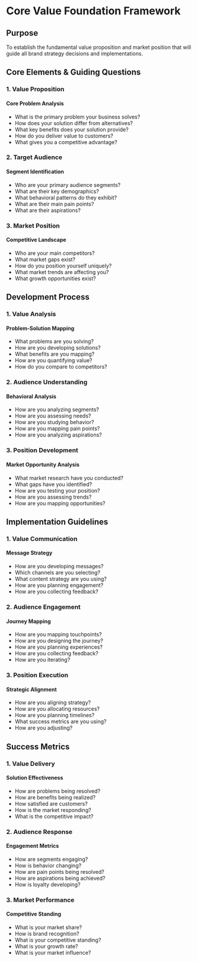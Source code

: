 # Core Value Foundation Framework

## Purpose

To establish the fundamental value proposition and market position that will guide all brand strategy decisions and implementations.

## Core Elements & Guiding Questions

### 1. Value Proposition

#### Core Problem Analysis

- What is the primary problem your business solves?
- How does your solution differ from alternatives?
- What key benefits does your solution provide?
- How do you deliver value to customers?
- What gives you a competitive advantage?

### 2. Target Audience

#### Segment Identification

- Who are your primary audience segments?
- What are their key demographics?
- What behavioral patterns do they exhibit?
- What are their main pain points?
- What are their aspirations?

### 3. Market Position

#### Competitive Landscape

- Who are your main competitors?
- What market gaps exist?
- How do you position yourself uniquely?
- What market trends are affecting you?
- What growth opportunities exist?

## Development Process

### 1. Value Analysis

#### Problem-Solution Mapping

- What problems are you solving?
- How are you developing solutions?
- What benefits are you mapping?
- How are you quantifying value?
- How do you compare to competitors?

### 2. Audience Understanding

#### Behavioral Analysis

- How are you analyzing segments?
- How are you assessing needs?
- How are you studying behavior?
- How are you mapping pain points?
- How are you analyzing aspirations?

### 3. Position Development

#### Market Opportunity Analysis

- What market research have you conducted?
- What gaps have you identified?
- How are you testing your position?
- How are you assessing trends?
- How are you mapping opportunities?

## Implementation Guidelines

### 1. Value Communication

#### Message Strategy

- How are you developing messages?
- Which channels are you selecting?
- What content strategy are you using?
- How are you planning engagement?
- How are you collecting feedback?

### 2. Audience Engagement

#### Journey Mapping

- How are you mapping touchpoints?
- How are you designing the journey?
- How are you planning experiences?
- How are you collecting feedback?
- How are you iterating?

### 3. Position Execution

#### Strategic Alignment

- How are you aligning strategy?
- How are you allocating resources?
- How are you planning timelines?
- What success metrics are you using?
- How are you adjusting?

## Success Metrics

### 1. Value Delivery

#### Solution Effectiveness

- How are problems being resolved?
- How are benefits being realized?
- How satisfied are customers?
- How is the market responding?
- What is the competitive impact?

### 2. Audience Response

#### Engagement Metrics

- How are segments engaging?
- How is behavior changing?
- How are pain points being resolved?
- How are aspirations being achieved?
- How is loyalty developing?

### 3. Market Performance

#### Competitive Standing

- What is your market share?
- How is brand recognition?
- What is your competitive standing?
- What is your growth rate?
- What is your market influence?
